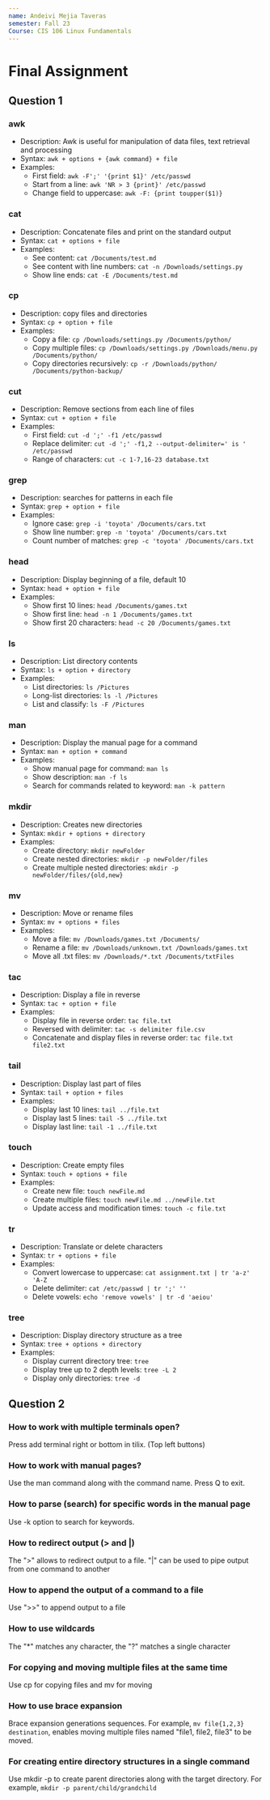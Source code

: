 ```yaml
---
name: Andeivi Mejia Taveras
semester: Fall 23
Course: CIS 106 Linux Fundamentals
---
```


# Final Assignment

## Question 1

### awk
- Description: Awk is useful for manipulation of data files, text retrieval and processing
- Syntax: `awk + options + {awk command} + file`
- Examples:
  - First field: `awk -F';' '{print $1}' /etc/passwd`
  - Start from a line: `awk 'NR > 3 {print}' /etc/passwd`
  - Change field to uppercase: `awk -F: {print toupper($1)}`

### cat
- Description: Concatenate files and print on the standard output
- Syntax: `cat + options + file`
- Examples:
  - See content: `cat /Documents/test.md`
  - See content with line numbers: `cat -n /Downloads/settings.py`
  - Show line ends: `cat -E /Documents/test.md`

### cp
- Description: copy files and directories
- Syntax: `cp + option + file`
- Examples:
  - Copy a file: `cp /Downloads/settings.py /Documents/python/`
  - Copy multiple files: `cp /Downloads/settings.py /Downloads/menu.py /Documents/python/`
  - Copy directories recursively: `cp -r /Downloads/python/ /Documents/python-backup/`

### cut
- Description: Remove sections from each line of files
- Syntax: `cut + option + file`
- Examples:
  - First field: `cut -d ';' -f1 /etc/passwd`
  - Replace delimiter: `cut -d ';' -f1,2 --output-delimiter=' is ' /etc/passwd`
  - Range of characters: `cut -c 1-7,16-23 database.txt`

### grep
- Description: searches for patterns in each file
- Syntax: `grep + option + file`
- Examples:
  - Ignore case: `grep -i 'toyota' /Documents/cars.txt`
  - Show line number: `grep -n 'toyota' /Documents/cars.txt`
  - Count number of matches: `grep -c 'toyota' /Documents/cars.txt`

### head
- Description: Display beginning of a file, default 10
- Syntax: `head + option + file`
- Examples:
  - Show first 10 lines: `head /Documents/games.txt `
  - Show first line: `head -n 1 /Documents/games.txt`
  - Show first 20 characters: `head -c 20 /Documents/games.txt`

### ls
- Description: List directory contents
- Syntax: `ls + option + directory`
- Examples:
  - List directories: `ls /Pictures`
  - Long-list directories: `ls -l /Pictures`
  - List and classify: `ls -F /Pictures`

### man
- Description: Display the manual page for a command
- Syntax: `man + option + command`
- Examples:
  - Show manual page for command: `man ls`
  - Show description: `man -f ls`
  - Search for commands related to keyword: `man -k pattern`

### mkdir
- Description: Creates new directories
- Syntax: `mkdir + options + directory`
- Examples:
  - Create directory: `mkdir newFolder`
  - Create nested directories: `mkdir -p newFolder/files`
  - Create multiple nested directories: `mkdir -p newFolder/files/{old,new}`

### mv
- Description: Move or rename files
- Syntax: `mv + options + files`
- Examples:
  - Move a file: `mv /Downloads/games.txt /Documents/`
  - Rename a file: `mv /Downloads/unknown.txt /Downloads/games.txt`
  - Move all .txt files: `mv /Downloads/*.txt /Documents/txtFiles`

### tac
- Description: Display a file in reverse
- Syntax: `tac + option + file`
- Examples:
  - Display file in reverse order: `tac file.txt`
  - Reversed with delimiter: `tac -s delimiter file.csv`
  - Concatenate and display files in reverse order: `tac file.txt file2.txt`

### tail
- Description: Display last part of files
- Syntax: `tail + option + files`
- Examples:
  - Display last 10 lines: `tail ../file.txt`
  - Display last 5 lines: `tail -5 ../file.txt`
  - Display last line: `tail -1 ../file.txt`

### touch
- Description: Create empty files
- Syntax: `touch + options + file`
- Examples:
  - Create new file: `touch newFile.md`
  - Create multiple files: `touch newFile.md ../newFile.txt`
  - Update access and modification times: `touch -c file.txt`

### tr
- Description: Translate or delete characters
- Syntax: `tr + options + file`
- Examples:
  - Convert lowercase to uppercase: `cat assignment.txt | tr 'a-z' 'A-Z`
  - Delete delimiter: `cat /etc/passwd | tr ';' ''`
  - Delete vowels: `echo 'remove vowels' | tr -d 'aeiou'`

### tree
- Description: Display directory structure as a tree
- Syntax: `tree + options + directory`
- Examples:
  - Display current directory tree: `tree`
  - Display tree up to 2 depth levels: `tree -L 2`
  - Display only directories: `tree -d`


## Question 2

### How to work with multiple terminals open?
Press add terminal right or bottom in tilix. (Top left buttons)

### How to work with manual pages?
Use the man command along with the command name. Press Q to exit.

### How to parse (search) for specific words in the manual page
Use -k option to search for keywords.

### How to redirect output (> and |)
The ">" allows to redirect output to a file. "|" can be used to pipe output from one command to another

### How to append the output of a command to a file
Use ">>" to append output to a file

### How to use wildcards
The "*" matches any character, the "?" matches a single character

### For copying and moving multiple files at the same time
Use cp for copying files and mv for moving

### How to use brace expansion
Brace expansion generations sequences. For example, `mv file{1,2,3} destination`, enables moving multiple files named "file1, file2, file3" to be moved.

### For creating entire directory structures in a single command
Use mkdir -p to create parent directories along with the target directory. For example, `mkdir -p parent/child/grandchild`